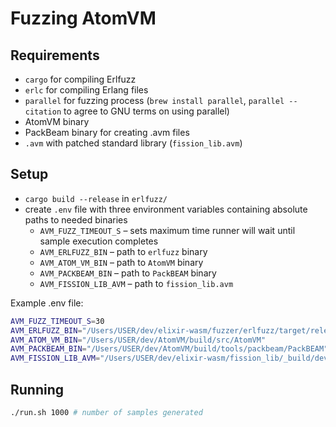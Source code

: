 # Fuzzing AtomVM

## Requirements

- `cargo` for compiling Erlfuzz
- `erlc` for compiling Erlang files
- `parallel` for fuzzing process (`brew install parallel`, `parallel --citation` to agree to GNU terms on using parallel)
- AtomVM binary
- PackBeam binary for creating .avm files
- `.avm` with patched standard library (`fission_lib.avm`)

## Setup

- `cargo build --release` in `erlfuzz/`
- create `.env` file with three environment variables containing absolute paths to needed binaries
  - `AVM_FUZZ_TIMEOUT_S` – sets maximum time runner will wait until sample execution completes
  - `AVM_ERLFUZZ_BIN` – path to `erlfuzz` binary
  - `AVM_ATOM_VM_BIN` – path to `AtomVM` binary
  - `AVM_PACKBEAM_BIN` – path to `PackBEAM` binary
  - `AVM_FISSION_LIB_AVM` – path to `fission_lib.avm`

Example .env file:

```bash
AVM_FUZZ_TIMEOUT_S=30
AVM_ERLFUZZ_BIN="/Users/USER/dev/elixir-wasm/fuzzer/erlfuzz/target/release/erlfuzz"
AVM_ATOM_VM_BIN="/Users/USER/dev/AtomVM/build/src/AtomVM"
AVM_PACKBEAM_BIN="/Users/USER/dev/AtomVM/build/tools/packbeam/PackBEAM"
AVM_FISSION_LIB_AVM="/Users/USER/dev/elixir-wasm/fission_lib/_build/dev/lib/fission_lib/fission_lib.avm"
```

## Running

```bash
./run.sh 1000 # number of samples generated
```
